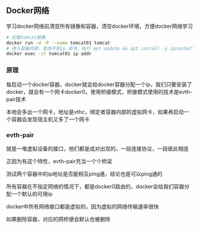 ## Docker网络

学习docker网络前清空所有镜像和容器，清空docker环境，方便docker网络学习

```bash
# 拉取tomcat镜像
docker run -d -P --name tomcat01 tomcat
# 进入容器内部，若找不到ip 命令，执行 apt update && apt install -y iproute2下载(运行过程慢，安装包大)
docker exec -it tomcat01 ip addr 
```

### 原理

每启动一个docker容器，docker就会给docker容器分配一个ip，我们只要安装了docker，就会有一个网卡docker0，使用桥接模式，桥接模式使用的技术是evth-pair技术

本地会多出一个网卡，地址是vthc，绑定者容器内部的虚拟网卡，如果再启动一个容器会发现宿主机又多了一个网卡



### evth-pair

就是一堆虚拟设备的接口，他们都是成对出现的，一段连接协议，一段彼此相连

正因为有这个特性，evth-pair充当一个个桥梁



测试两个容器中的ip地址是否能相互ping通，结论也是可以ping通的

所有容器在不指定网络的情况下，都是docker0路由的，docker会给我们容器分配一个默认的可用ip

docker中所有网络接口都是虚拟的，因为虚拟的网络传输速率很快

如果删除容器，对应的网桥便会默认也被删除

